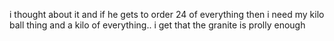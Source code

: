 i thought about it and if he gets to order 24 of everything then i need my kilo ball thing and a kilo of everything..  i get that the granite is prolly enough

